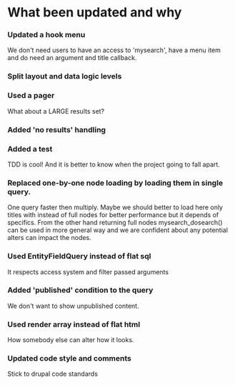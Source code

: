# What been updated and why

### Updated a hook menu 
We don't need users to have an access to 'mysearch', have a menu item and do need an argument and title callback.

### Split layout and data logic levels

### Used a pager
What about a LARGE results set?

### Added 'no results' handling
 
### Added a test
TDD is cool! And it is better to know when the project going to fall apart.

### Replaced one-by-one node loading by loading them in single query.
One query faster then multiply. Maybe we should better to load here only titles with instead of full nodes for better performance
but it depends of specifics. From the other hand returning full nodes mysearch_dosearch() can be used in more general way and we are 
confident about any potential alters can impact the nodes.
 
### Used EntityFieldQuery instead of flat sql
It respects access system and filter passed arguments

### Added 'published' condition to the query
We don't want to show unpublished content. 

### Used render array instead of flat html
How somebody else can alter how it looks.

### Updated code style and comments
Stick to drupal code standards 